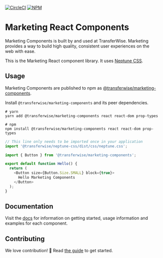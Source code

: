 [![CircleCI](https://circleci.com/gh/transferwise/marketing-components.svg?style=shield)](https://circleci.com/gh/transferwise/marketing-components) [![NPM](https://badge.fury.io/js/%40transferwise%2Fcomponents.svg)](https://www.npmjs.com/package/@transferwise/marketing-components)

# Marketing React Components

Marketing Components is built by and used at TransferWise. Marketing provides a way to build high quality, consistent user experiences on the web with ease.

This is the Marketing React component library. It uses [Neptune CSS](https://github.com/transferwise/neptune/tree/main/packages/css).

## Usage

Marketing Components are published to npm as [@transferwise/marketing-components](https://www.npmjs.com/package/@transferwise/marketing-components).

Install `@transferwise/marketing-components` and its peer dependencies.

```
# yarn
yarn add @transferwise/marketing-components react react-dom prop-types

# npm
npm install @transferwise/marketing-components react react-dom prop-types
```

```js
// This line only needs to be imported once in your application
import '@transferwise/neptune-css/dist/css/neptune.css';

import { Button } from '@transferwise/marketing-components';

export default function Hello() {
  return (
    <Button size={Button.Size.SMALL} block={true}>
      Hello Marketing Components
    </Button>
  );
}
```

## Documentation

Visit the [docs](https://transferwise.github.io/marketing-components) for information on getting started, usage information and examples for each component.

## Contributing

We love contribution! 🙏 Read [the guide](https://github.com/transferwise/marketing-components/blob/main/packages/marketing-components/CONTRIBUTING.md) to get started.
